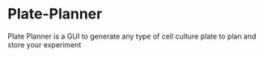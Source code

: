 # Plate-Planner
Plate Planner is a GUI to generate any type of cell culture plate to plan and store your experiment
